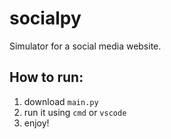 # socialpy
Simulator for a social media website.
## How to run:
1. download `main.py`
2. run it using `cmd` or `vscode`
3. enjoy!
